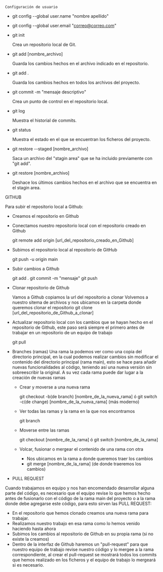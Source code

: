 ` Configuración de usuario `

- git config --global user.name "nombre apellido"
- git config --global user.email "correo@correo.com"


- git init

    Crea un repositorio local de Git.

- git add [nombre_archivo]

    Guarda los cambios hechos en el archivo indicado en el repositorio.

- git add .

    Guarda los cambios hechos en todos los archivos del proyecto.

- git commit -m "mensaje descriptivo"

    Crea un punto de control en el repositorio local.

- git log

    Muestra el historial de commits.

- git status

    Muestra el estado en el que se encuentran los ficheros del proyecto.

- git restore --staged [nombre_archivo]

    Saca un archivo del "stagin area" que se ha incluido previamente con "git add".

- git restore [nombre_archivo]

    Deshace los últimos cambios hechos en el archivo que se encuentra en el stagin area.
    
GITHUB

Para subir el repositorio local a Github: 

- Creamos el repositorio en Github
- Conectamos nuestro repositorio local con el repositorio creado en Github

    git remote add origin [url_del_repositorio_creado_en_Github]

- Subimos el repositorio local al repositorio de GitHub

    git push -u origin main

- Subir cambios a Github

    git add .
    git commit -m "mensaje"
    git push

- Clonar repositorio de Github

    Vamos a Github copiamos la url del repositorio a clonar
    Volvemos a nuestro sitema de archivos y nos ubicamos en la carpeta donde queremos clonar el repositorio
    git clone [url_del_repositorio_de_Github_a_clonar] 

- Actualizar repositorio local con los cambios que se hayan hecho en el repositorio de Github, este paso será siempre el primero antes de trabajar en un repositorio de un equipo de trabajo

    git pull

- Branches (ramas)
  Una rama la podemos ver como una copia del directorio principal, en la cual podemos realizar cambios sin modificar el contenido del directorio principal (rama main), esto se hace para añadir nuevas funcionalidades al código, teniendo así una nueva versión sin sobreescribir la original. A su vez cada rama puede dar lugar a la creación de nuevas ramas

    - Crear y moverse a una nueva rama

        git checkout -b(de branch) [nombre_de_la_nueva_rama] ó git switch -c(de change) [nombre_de_la_nueva_rama] (más moderno)

    - Ver todas las ramas y la rama en la que nos encontramos

        git branch

    - Moverse entre las ramas

        git checkout [nombre_de_la_rama] ó git switch [nombre_de_la_rama]

    - Volcar, fusionar o mergear el contenido de una rama con otra

        - Nos ubicamos en la rama a donde queremos traer los cambios
        - git merge [nombre_de_la_rama] (de donde traeremos los cambios)

- PULL REQUEST

Cuando trabajamos en equipo y nos han encomendado desarrollar alguna parte del código, es necesario que el equipo revise lo que hemos hecho antes de fusionarlo con el código de la rama main del proyecto o a la rama donde debe agregarse este código, para esto sirven las PULL REQUEST:

- En el repositorio que hemos clonado creamos una nueva rama para trabajar.
- Realizamos nuestro trabajo en esa rama como lo hemos venido haciendo hasta ahora
- Subimos los cambios al repositorio de Github en su propia rama (si no existe la creamos)
- Dentro de la interfaz de Github haremos un "pull-request" para que nuestro equipo de trabajo revise nuestro código y lo mergee a la rama correspondiente, al crear el pull-request se mostrará todos los commits que hemos realizado en los ficheros y el equipo de trabajo lo mergeará si es necesario.